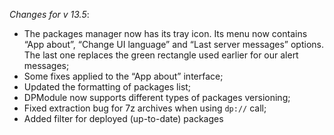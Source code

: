 _Changes for v 13.5_:
- The packages manager now has its tray icon. Its menu now contains “App about”, “Change UI language” and “Last server messages” options. The last one replaces the green rectangle used earlier for our alert messages;
- Some fixes applied to the “App about” interface;
- Updated the formatting of packages list;
- DPModule now supports different types of packages versioning;
- Fixed extraction bug for 7z archives when using ```dp://``` call;
- Added filter for deployed (up-to-date) packages
